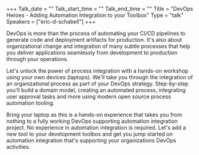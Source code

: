 +++
Talk_date = ""
Talk_start_time = ""
Talk_end_time = ""
Title = "DevOps Heroes - Adding Automation Integration to your Toolbox"
Type = "talk"
Speakers = ["eric-d-schabell"]
+++


DevOps is more than the process of automating your CI/CD pipelines to generate code and deployment artifacts for production. It's also about organizational change and integration of many subtle processes that help you deliver applications seamlessly from development to production through your operations.

Let's unlock the power of process integration with a hands-on workshop using your own devices (laptops). We'll take you through the integration of an organizational process as part of your DevOps strategy. Step-by-step you'll build a domain model, creating an automated process, integrating user approval tasks and more using modern open source process automation tooling.

Bring your laptop as this is a hands-on experience that takes you from nothing to a fully working DevOps supporting automation integration project. No experience in automation integration is required. Let's add a new tool to your development toolbox and get you jump started on automation integration that's supporting your organizations DevOps activities.
